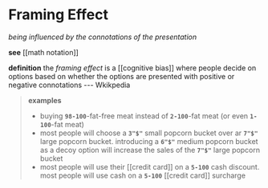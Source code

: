 # Framing Effect

_being influenced by the connotations of the presentation_

**see** [[math notation]]

**definition** the _framing effect_ is a [[cognitive bias]] where people decide on options based on whether the options are presented with positive or negative connotations --- Wkikpedia

> **examples**
>
> - buying **`98-100`**-fat-free meat instead of **`2-100`**-fat meat (or even **`1-100`**-fat meat)
> - most people will choose a **`3"$"`** small popcorn bucket over ar **`7"$"`** large popcorn bucket. introducing a **`6"$"`** medium popcorn bucket as a decoy option will increase the sales of the **`7"$"`** large popcorn bucket
> - most people will use their [[credit card]] on a **`5-100`** cash discount. most people will use cash on a **`5-100`** [[credit card]] surcharge
